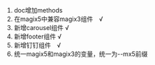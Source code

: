 1. doc增加methods
2. 在magix5中兼容magix3组件　√
3. 新增carousel组件  √
4. 新增footer组件   √
5. 新增钉钉组件　√
6. 统一magix5和magix3的变量，统一为--mx5前缀